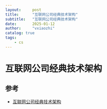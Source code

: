 ```yaml
---
layout:     post
title:      "互联网公司经典技术架构"
subtitle:   "互联网公司经典技术架构"
date:       2025-01-12
author:     "vxiaozhi"
catalog: true
tags:
    - cs
---
```


# 互联网公司经典技术架构

## 参考

- [互联网公司经典技术架构](https://github.com/erikluo/architecture.wechat-tencent)